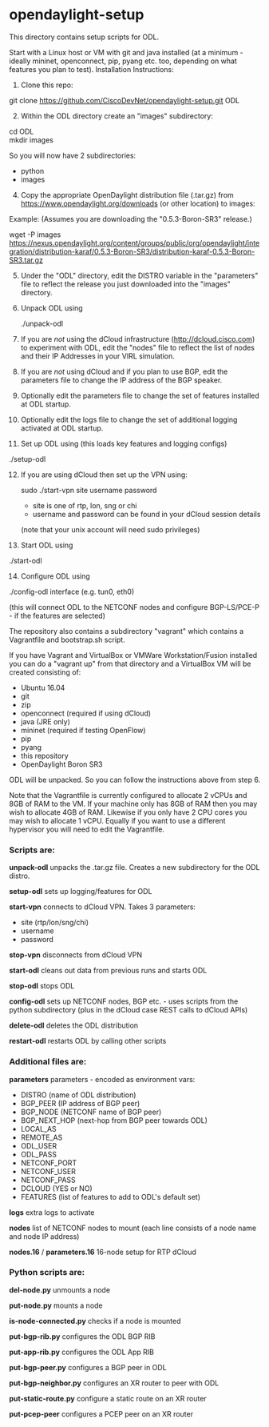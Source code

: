 # opendaylight-setup
This directory contains setup scripts for ODL.

Start with a Linux host or VM with git and java installed (at a minimum - ideally mininet, openconnect, pip, pyang etc. too, depending on what features you plan to test).
Installation Instructions:

1.  Clone this repo:

  git clone https://github.com/CiscoDevNet/opendaylight-setup.git ODL

2.  Within the ODL directory create an "images" subdirectory:

  cd ODL<br>
  mkdir images
 
  So you will now have 2 subdirectories:

  * python
  * images

4.  Copy the appropriate OpenDaylight distribution file (.tar.gz) from https://www.opendaylight.org/downloads (or other location) to images:

  Example: (Assumes you are downloading the "0.5.3-Boron-SR3" release.)

  wget -P images https://nexus.opendaylight.org/content/groups/public/org/opendaylight/integration/distribution-karaf/0.5.3-Boron-SR3/distribution-karaf-0.5.3-Boron-SR3.tar.gz

5.  Under the "ODL" directory, edit the DISTRO variable in the "parameters" file to reflect the release you just downloaded into the "images" directory.
 
6. Unpack ODL using

	./unpack-odl

7.	If you are *not* using the dCloud infrastructure (http://dcloud.cisco.com) to experiment with ODL, edit the "nodes" file to reflect the list of nodes and their IP Addresses in your VIRL simulation.

8. If you are *not* using dCloud and if you plan to use BGP, edit the parameters file to change the IP address of the BGP speaker.

9.	Optionally edit the parameters file to change the set of features installed at ODL startup.

10.	Optionally edit the logs file to change the set of additional logging activated at ODL startup.
 
11. Set up ODL using (this loads key features and logging configs)

  ./setup-odl
   
12.	If you are using dCloud then set up the VPN using:

	sudo ./start-vpn site username password
	
	* site is one of rtp, lon, sng or chi
	* username and password can be found in your dCloud session details

	(note that your unix account will need sudo privileges)

13.	Start ODL using

  ./start-odl

14.	Configure ODL using

  ./config-odl interface (e.g. tun0, eth0)
  
  (this will connect ODL to the NETCONF nodes and configure BGP-LS/PCE-P - if the features are selected)
  
The repository also contains a subdirectory "vagrant" which contains a Vagrantfile and bootstrap.sh script.

If you have Vagrant and VirtualBox or VMWare Workstation/Fusion installed you can do a "vagrant up" from that directory and a VirtualBox VM will be created consisting of:

* Ubuntu 16.04
* git
* zip
* openconnect (required if using dCloud)
* java (JRE only)
* mininet (required if testing OpenFlow)
* pip
* pyang
* this repository
* OpenDaylight Boron SR3

ODL will be unpacked.  So you can follow the instructions above from step 6.

Note that the Vagrantfile is currently configured to allocate 2 vCPUs and 8GB of RAM to the VM.   If your machine only has 8GB of RAM then you may wish to allocate 4GB of RAM.  Likewise if you only have 2 CPU cores you may wish to allocate 1 vCPU.   Equally if you want to use a different hypervisor you will need to edit the Vagrantfile.

### Scripts are:

**unpack-odl** unpacks the .tar.gz file.  Creates a new subdirectory for the ODL distro.

**setup-odl** sets up logging/features for ODL

**start-vpn** connects to dCloud VPN.  Takes 3 parameters:  

* site (rtp/lon/sng/chi)
* username
* password

**stop-vpn** disconnects from dCloud VPN

**start-odl** cleans out data from previous runs and starts ODL

**stop-odl** stops ODL

**config-odl** sets up NETCONF nodes, BGP etc. - uses scripts from the python subdirectory (plus in the dCloud case REST calls to dCloud APIs)

**delete-odl** deletes the ODL distribution

**restart-odl** restarts ODL by calling other scripts

### Additional files are:

**parameters** parameters - encoded as environment vars:

* DISTRO (name of ODL distribution)
* BGP_PEER (IP address of BGP peer)
* BGP_NODE (NETCONF name of BGP peer)
* BGP\_NEXT_HOP (next-hop from BGP peer towards ODL)
* LOCAL_AS
* REMOTE_AS
* ODL_USER
* ODL_PASS
* NETCONF_PORT
* NETCONF_USER
* NETCONF_PASS
* DCLOUD (YES or NO)
* FEATURES (list of features to add to ODL's default set)

**logs** extra logs to activate

**nodes** list of NETCONF nodes to mount (each line consists of a node name and node IP address)

**nodes.16** / **parameters.16**  16-node setup for RTP dCloud 

### Python scripts are:

**del-node.py** unmounts a node

**put-node.py** mounts a node

**is-node-connected.py** checks if a node is mounted

**put-bgp-rib.py** configures the ODL BGP RIB

**put-app-rib.py** configures the ODL App RIB

**put-bgp-peer.py** configures a BGP peer in ODL

**put-bgp-neighbor.py** configures an XR router to peer with ODL

**put-static-route.py** configure a static route on an XR router

**put-pcep-peer** configures a PCEP peer on an XR router
